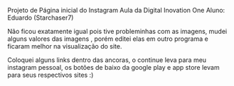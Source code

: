 Projeto de Página inicial do Instagram
Aula da Digital Inovation One
Aluno: Eduardo (Starchaser7)

Não ficou exatamente igual pois tive probleminhas com as imagens, mudei alguns valores das imagens , porém editei elas em outro programa e ficaram melhor na visualização do site.

Coloquei alguns links dentro das ancoras, o continue leva para meu instagram pessoal, os botões de baixo da google play e app store levam para seus respectivos sites :)